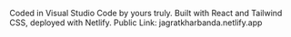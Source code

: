 Coded in Visual Studio Code by yours truly. Built with React and Tailwind CSS, deployed with Netlify.
Public Link: jagratkharbanda.netlify.app 
